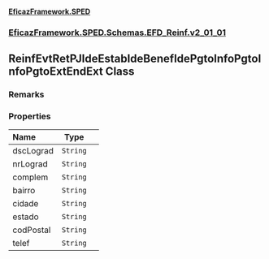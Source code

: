 #### [EficazFramework.SPED](EficazFrameworkSPED.md 'EficazFramework SPED')
### [EficazFramework.SPED.Schemas.EFD_Reinf.v2_01_01](EficazFramework.SPED.Schemas.EFD_Reinf.v2_01_01.md 'EficazFramework.SPED.Schemas.EFD_Reinf.v2_01_01')

## ReinfEvtRetPJIdeEstabIdeBenefIdePgtoInfoPgtoInfoPgtoExtEndExt Class

### Remarks
### Properties

| Name | Type | |
| :--- | :---: | :--- |
| dscLograd | `String` |  |
| nrLograd | `String` |  |
| complem | `String` |  |
| bairro | `String` |  |
| cidade | `String` |  |
| estado | `String` |  |
| codPostal | `String` |  |
| telef | `String` |  |

